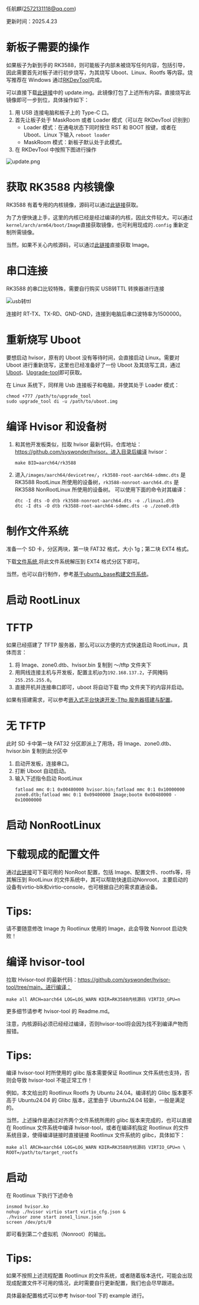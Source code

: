 任航麒(2572131118@qq.com)

更新时间：2025.4.23
# 新板子需要的操作
如果板子为新到手的 RK3588，则可能板子内部未被烧写任何内容，包括引导，因此需要首先对板子进行初步烧写，为其烧写 Uboot、Linux、Rootfs 等内容。烧写推荐在 Windows 通过[RKDevTool](https://download.t-firefly.com/product/Board/RK3588/Tool/Window/RKDevTool_Release_v3.31.zip)完成。

可以直接下载[此链接](https://bhpan.buaa.edu.cn/link/AA6F31C943712347DEB8D04FF1E5975F86)中的 update.img。此镜像打包了上述所有内容。直接烧写此镜像即可一步到位，具体操作如下：

1. 用 USB 连接电脑和板子上的 Type-C 口。
2. 首先让板子处于 MaskRoom 或者 Loader 模式（可以在 RKDevTool 识别到）   
   + Loader 模式：在通电状态下同时按住 RST 和 BOOT 按键，或者在 Uboot、Linux 下输入 ```reboot loader```
   + MaskRoom 模式：新板子默认处于此模式。
3. 在 RKDevTool 中按照下图进行操作

![update.png](./img/update.png)


# 获取 RK3588 内核镜像
RK3588 有着专用的内核镜像，源码可以通过[此链接](https://bhpan.buaa.edu.cn/link/AA7E3F2C1C703F48A7A6CE1FF74741753D)获取。

为了方便快速上手，这里的内核已经是经过编译的内核，因此文件较大。可以通过```kernel/arch/arm64/boot/Image```直接获取镜像，也可利用现成的```.config``` 重新定制所需镜像。

当然，如果不关心内核源码，可以通过[此链接](https://bhpan.buaa.edu.cn/link/AAAAF1803AEC0F4710BF322C54804F72DC)直接获取 Image。

# 串口连接

RK3588 的串口比较特殊，需要自行购买 USB转TTL 转换器进行连接

![usb转ttl](./img/usb转ttl.png)


连接时 RT-TX、TX-RD、GND-GND，连接到电脑后串口波特率为1500000。

# 重新烧写 Uboot
要想启动 hvisor，原有的 Uboot 没有等待时间，会直接启动 Linux。需要对 Uboot 进行重新烧写，这里也已经准备好了一份 Uboot 及其烧写工具，通过[Uboot](https://bhpan.buaa.edu.cn/link/AA6220C0C619A840DEAC44F1F813FC0109)、[Upgrade-tool](https://bhpan.buaa.edu.cn/link/AA285131D2DDD14AD79A030AB2A38F4D63)即可获取。

在 Linux 系统下，同样用 Usb 连接板子和电脑，并使其处于 Loader 模式：

```
chmod +777 /path/to/upgrade_tool
sudo upgrade_tool di -u /path/to/uboot.img
```

# 编译 Hvisor 和设备树
1. 和其他开发板类似，拉取 hvisor 最新代码，仓库地址：https://github.com/syswonder/hvisor。进入目录后编译 hvisor：
    ```
    make BID=aarch64/rk3588
    ```
2. 进入```/images/aarch64/devicetree/```，```rk3588-root-aarch64-sdmmc.dts``` 是 RK3588 RootLinux 所使用的设备树，```rk3588-nonroot-aarch64.dts``` 是 RK3588 NonRootLinux 所使用的设备树。 可以使用下面的命令对其编译：
    ```
    dtc -I dts -O dtb rk3588-nonroot-aarch64.dts -o ./linux1.dtb
    dtc -I dts -O dtb rk3588-root-aarch64-sdmmc.dts -o ./zone0.dtb
    ```

# 制作文件系统
准备一个 SD 卡，分区两块，第一块 FAT32 格式，大小 1g；第二块 EXT4 格式。

下载[文件系统](https://bhpan.buaa.edu.cn/link/AA91FB720EDBF949FA909538CC6093C8D0),将此文件系统解压到 EXT4 格式分区下即可。

当然，也可以自行制作，参考[基于ubuntu_base构建文件系统](https://foreveryolo.top/posts/60156/)。
# 启动 RootLinux
# TFTP 
如果已经搭建了 TFTP 服务器，那么可以以方便的方式快速启动 RootLinux，具体而言：

1. 将 Image、zone0.dtb、hvisor.bin 复制到 ～/tftp 文件夹下
2. 用网线连接主机与开发板，配置主机ip为```192.168.137.2```，子网掩码```255.255.255.0```。
3. 直接开机并连接串口即可，uboot 将自动下载 tftp 文件夹下的内容并启动。

如果有搭建需求，可以参考[嵌入式平台快速开发-Tftp 服务器搭建与配置](https://foreveryolo.top/posts/17937/)。
# 无 TFTP
此时 SD 卡中第一块 FAT32 分区即派上了用场，将 Image、zone0.dtb、hvisor.bin 复制到此分区中

1. 启动开发板，连接串口。
2. 打断 Uboot 自动启动。
3. 输入下述指令启动 RootLinux
    ```
    fatload mmc 0:1 0x00480000 hvisor.bin;fatload mmc 0:1 0x10000000 zone0.dtb;fatload mmc 0:1 0x09400000 Image;bootm 0x00480000 - 0x10000000
    ``` 
# 启动 NonRootLinux
# 下载现成的配置文件
通过[此链接](https://bhpan.buaa.edu.cn/link/AAC7FF42BDBBE44ABEBB512459C379BCE4)可下载可用的 NonRoot 配置，包括 Image、配置文件、rootfs等，将其解压到 RootLinux 的文件系统中，其可以帮助快速启动Nonroot，主要启动的设备有virtio-blk和virtio-console，也可根据自己的需求直通设备。

<div class="warning">
    <h1> Tips: </h1>
    <p> 请不要随意修改 Image 为 Rootlinux 使用的 Image，此会导致 Nonroot 启动失败！ </p>
</div>

# 编译 hvisor-tool
拉取 Hvisor-tool 的最新代码：https://github.com/syswonder/hvisor-tool/tree/main，进行编译：
```
make all ARCH=aarch64 LOG=LOG_WARN KDIR=RK3588内核源码 VIRTIO_GPU=n
```
更多细节请参考 hvisor-tool 的 Readme.md。

注意，内核源码必须已经经过编译，否则hvisor-tool将会因为找不到编译产物而报错。

<div class="warning">
    <h1> Tips: </h1>
    <p> 编译 hvisor-tool 时所使用的 glibc 版本需要保证 Rootlinux 文件系统也支持，否则会导致 hvisor-tool 不能正常工作！ </p>
</div>

例如，本文给出的 Rootlinux Rootfs 为 Ubuntu 24.04。编译机的 Glibc 版本要不高于 Ubuntu24.04 的 Glibc 版本，这里由于 Ubuntu24.04 较新，一般是满足的。

当然，上述操作是通过对齐两个文件系统所用的 glibc 版本来完成的，也可以直接在 Rootlinux 文件系统中编译 hvisor-tool，或者在编译机指定 Rootlinux 的文件系统目录，使得编译链接时直接链接 Rootlinux 文件系统的 glibc，具体如下：

```
make all ARCH=aarch64 LOG=LOG_WARN KDIR=RK3588内核源码 VIRTIO_GPU=n \
ROOT=/path/to/target_rootfs
```
# 启动
在 Rootlinux 下执行下述命令
```
insmod hvisor.ko
nohup ./hvisor virtio start virtio_cfg.json &
./hvisor zone start zone1_linux.json
screen /dev/pts/0
```
即可看到第二个虚拟机（Nonroot）的输出。
<div class="warning">
    <h1> Tips: </h1>
    <p> 如果不按照上述流程配置 Rootlinux 的文件系统，或者随着版本迭代，可能会出现现成配置文件不可用的情况，此时需要自行更新配置，我们也会尽早跟进。
    <p> 具体最新配置格式可以参考 hvisor-tool 下的 example 进行。</p>
</div>
